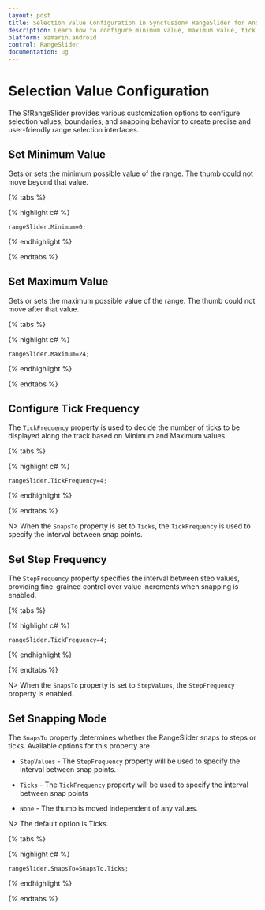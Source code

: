 ```yaml
---
layout: post
title: Selection Value Configuration in Syncfusion® RangeSlider for Android
description: Learn how to configure minimum value, maximum value, tick frequency, step frequency, and snapping behavior for RangeSlider
platform: xamarin.android
control: RangeSlider
documentation: ug
---
```


# Selection Value Configuration

The SfRangeSlider provides various customization options to configure selection values, boundaries, and snapping behavior to create precise and user-friendly range selection interfaces.
## Set Minimum Value

Gets or sets the minimum possible value of the range. The thumb could not move beyond that value.

{% tabs %}

{% highlight c# %}

	rangeSlider.Minimum=0;

{% endhighlight %}

{% endtabs %}

## Set Maximum Value

Gets or sets the maximum possible value of the range. The thumb could not move after that value.

{% tabs %}

{% highlight c# %}

	rangeSlider.Maximum=24;

{% endhighlight %}

{% endtabs %}

## Configure Tick Frequency

The `TickFrequency` property is used to decide the number of ticks to be displayed along the track based on Minimum and Maximum values.

{% tabs %}

{% highlight c# %}

	rangeSlider.TickFrequency=4;

{% endhighlight %}

{% endtabs %}

N> When the `SnapsTo` property is set to `Ticks`, the `TickFrequency` is used to specify the interval between snap points.

## Set Step Frequency

The `StepFrequency` property specifies the interval between step values, providing fine-grained control over value increments when snapping is enabled.

{% tabs %}

{% highlight c# %}

	rangeSlider.TickFrequency=4;

{% endhighlight %}

{% endtabs %}

N> When the `SnapsTo` property is set to `StepValues`, the `StepFrequency` property is enabled.

## Set Snapping Mode

The `SnapsTo` property determines whether the RangeSlider snaps to steps or ticks. Available options for this property are

* `StepValues` - The `StepFrequency` property will be used to specify the interval between snap points.

* `Ticks` - The `TickFrequency` property will be used to specify the interval between snap points

* `None` - The thumb is moved independent of any values.

N> The default option is Ticks.

{% tabs %}

{% highlight c# %}

	rangeSlider.SnapsTo=SnapsTo.Ticks;

{% endhighlight %}

{% endtabs %}
